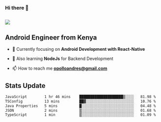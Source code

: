 ### Hi there 👋
<h2 align="left"><img src="https://readme-typing-svg.herokuapp.com?color='blue'&lines=I'm+Andrew+Opollo😊;Welcome+to+my+Github😜"> </h2>

## Android Engineer from Kenya


- 🌱 Currently focusing on **Android Development with React-Native**

- 🔭 Also learning **NodeJs** for Backend Development

- 📫 How to reach me **opolloandres@gmail.com**


## Stats Update
<!--START_SECTION:waka-->

```txt
JavaScript        1 hr 46 mins    ████████████████████▒░░░░   81.98 %
TSConfig          13 mins         ██▓░░░░░░░░░░░░░░░░░░░░░░   10.76 %
Java Properties   5 mins          █░░░░░░░░░░░░░░░░░░░░░░░░   04.48 %
JSON              2 mins          ▒░░░░░░░░░░░░░░░░░░░░░░░░   01.68 %
TypeScript        1 min           ▒░░░░░░░░░░░░░░░░░░░░░░░░   01.09 %
```

<!--END_SECTION:waka-->



